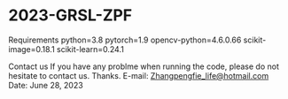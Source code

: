 # 2023-GRSL-ZPF
Requirements
python=3.8 pytorch=1.9
opencv-python=4.6.0.66
scikit-image=0.18.1
scikit-learn=0.24.1

Contact us
If you have any problme when running the code, please do not hesitate to contact us. Thanks.
E-mail: Zhangpengfie_life@hotmail.com Date: June 28, 2023
